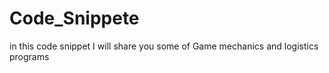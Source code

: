 # Code_Snippete
in this code snippet I will share you some of Game mechanics and logistics programs  
